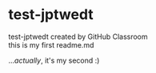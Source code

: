 # test-jptwedt
test-jptwedt created by GitHub Classroom<br />
this is my first readme.md

..._actually_, it's my second :)
